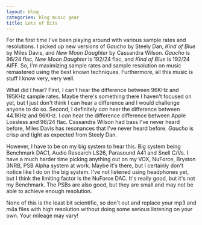 ```yaml
---
layout: blog
categories: blog music gear
title: Lots of Bits
---
```

For the first time I've been playing around with various sample rates
and resolutions.  I picked up new versions of *Gaucho* by Steely Dan, *Kind of
Blue* by Miles Davis, and *New Moon Daughter* by Cassandra Wilson.
*Gaucho* is 96/24 flac, *New Moon Daughter* is 192/24 flac, and *Kind
of Blue* is 192/24 AIFF.  So, I'm maximizing sample rates and sample
resolution on music remastered using the best known techniques.
Furthermore, all this music is stuff I know very, very well.

What did I hear?  First, I can't hear the difference between 96KHz and
195KHz sample rates.  Maybe there's something there I haven't focused
on yet, but I just don't think I can hear a difference and I would
challenge anyone to do so.  Second, I definitely *can* hear the
difference between 44.1KHz and 96KHz.  I *can* hear the difference
difference between Apple Lossless and 96/24 flac.  Cassandra Wilson
had bass I've never heard before, Miles Davis has resonances that I've
never heard before.  *Gaucho* is crisp and tight as expected from
Steely Dan.

However, I have to be on my big system to hear this.  Big system being
Benchmark DAC1, Audio Research LS26, Parasound A41 and Snell C/Vs.  I
have a much harder time picking anything out on my VOX, NuForce, Bryston
3NRB, PSB Alpha system at work.  Maybe it's there, but I certainly
don't notice like I do on the big system.  I've not listened using
headphones yet, but I think the limiting factor is the NuForce DAC.
It's really good, but it's not my Benchmark.  The PSBs are also good,
but they are small and may not be able to achieve enough resolution.

None of this is the least bit scientific, so don't out and replace
your mp3 and m4a files with high resolution without doing some serious
listening on your own.  Your mileage may vary!
